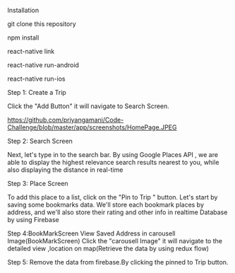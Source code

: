 Installation

git clone this repository

npm install

react-native link

react-native run-android

react-native run-ios

Step 1: Create a Trip 

Click the "Add Button" it will navigate to Search Screen.

https://github.com/priyangamani/Code-Challenge/blob/master/app/screenshots/HomePage.JPEG
    
Step 2: Search Screen

Next, let's type in to the search bar. By using Google Places API , we are able to display the highest relevance search results nearest to you, while also displaying the distance in real-time
    
Step 3: Place Screen

To add this place to a list, click on the "Pin to Trip " button.
Let's start by saving some bookmarks data. We'll store each bookmark places by address, and we'll also store their rating and other info in realtime Database by using Firebase

  
Step 4:BookMarkScreen
View Saved Address in carousell Image(BookMarkScreen)
Click the "carousell Image" it will navigate to the detailed view ,location on map(Retrieve the data by using redux flow)

Step 5: Remove the data from firebase.By clicking the pinned to Trip button.


